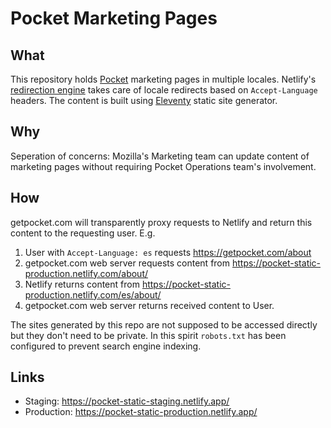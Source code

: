 # Pocket Marketing Pages

## What
This repository holds [Pocket](https://getpocket.com) marketing pages in multiple locales. Netlify's [redirection engine](https://docs.netlify.com/routing/redirects/) takes care of locale redirects based on `Accept-Language` headers. The content is built using [Eleventy](https://www.11ty.dev/) static site generator.

## Why
Seperation of concerns: Mozilla's Marketing team can update content of marketing pages without requiring Pocket Operations team's involvement.

## How
getpocket.com will transparently proxy requests to Netlify and return this content to the requesting user. E.g. 
 1. User with `Accept-Language: es` requests https://getpocket.com/about
 2. getpocket.com web server requests content from https://pocket-static-production.netlify.com/about/
 3. Netlify returns content from https://pocket-static-production.netlify.com/es/about/
 4. getpocket.com web server returns received content to User.

The sites generated by this repo are not supposed to be accessed directly but they don't need to be private. In this spirit `robots.txt` has been configured to prevent search engine indexing.

## Links
 - Staging: https://pocket-static-staging.netlify.app/
 - Production: https://pocket-static-production.netlify.app/
